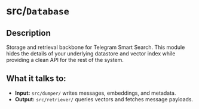 # src/`Database`

## Description

Storage and retrieval backbone for Telegram Smart Search. This module hides the details of your underlying datastore and vector index while providing a clean API for the rest of the system.

## What it talks to:
- **Input:** `src/dumper/` writes messages, embeddings, and metadata.
- **Output:** `src/retriever/` queries vectors and fetches message payloads.